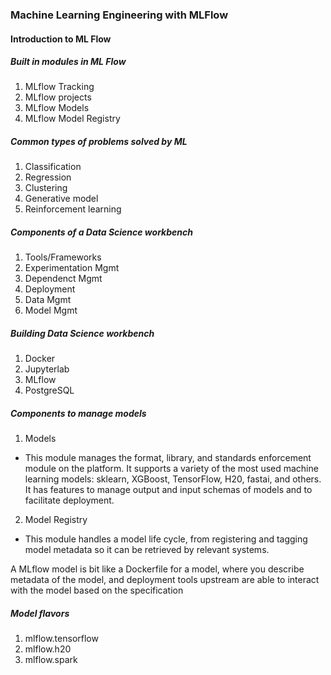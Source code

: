 ### Machine Learning Engineering with MLFlow

#### Introduction to ML Flow

##### Built in modules in ML Flow
1. MLflow Tracking
2. MLflow projects
3. MLflow Models
4. MLflow Model Registry

##### Common types of problems solved by ML
1. Classification
2. Regression
3. Clustering
4. Generative model
5. Reinforcement learning

##### Components of a Data Science workbench
1. Tools/Frameworks
2. Experimentation Mgmt
3. Dependenct Mgmt
4. Deployment
5. Data Mgmt
6. Model Mgmt

##### Building Data Science workbench
1. Docker
2. Jupyterlab
3. MLflow
4. PostgreSQL

##### Components to manage models
1. Models
 - This module manages the format, library, and standards enforcement module on the platform. It supports a variety of the most used machine learning models: sklearn, XGBoost, TensorFlow, H20, fastai, and others. It has features to manage output and input schemas of models and to facilitate deployment.
2. Model Registry
 - This module handles a model life cycle, from registering and
tagging model metadata so it can be retrieved by relevant systems.

A MLflow model is bit like a Dockerfile for a model,
where you describe metadata of the model, and deployment tools upstream are able to
interact with the model based on the specification

##### Model flavors
1. mlflow.tensorflow
2. mlflow.h20
3. mlflow.spark